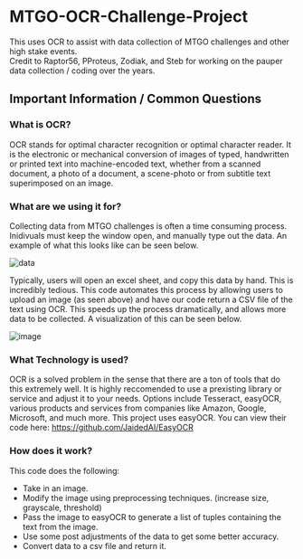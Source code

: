 # MTGO-OCR-Challenge-Project

This uses OCR to assist with data collection of MTGO challenges and other high stake events.  
Credit to Raptor56, PProteus, Zodiak, and Steb for working on the pauper data collection / coding over the years.

## Important Information / Common Questions

  ### What is OCR?

   OCR stands for optimal character recognition or optimal character reader. It is the electronic or mechanical conversion 
   of images of typed, handwritten or printed text into machine-encoded text, whether from a scanned document, a photo 
   of a document, a scene-photo or from subtitle text superimposed on an image.
   
  ### What are we using it for?
  
  Collecting data from MTGO challenges is often a time consuming process. Inidivuals must keep the window open, and manually 
  type out the data. An example of what this looks like can be seen below.
 
   ![data](https://user-images.githubusercontent.com/82344270/141873248-74b5c1ec-40de-4e42-b7b4-516aa8a55b96.png)

  Typically, users will open an excel sheet, and copy this data by hand. This is incredibly tedious. This code automates
  this process by allowing users to upload an image (as seen above) and have our code return a CSV file of the text 
  using OCR. This speeds up the process dramatically, and allows more data to be collected. A visualization of this
  can be seen below.
  
  ![image](https://user-images.githubusercontent.com/82344270/141875261-3f64ba44-2aa1-44ea-9aad-4fe0572e8ee0.png)
 
  ### What Technology is used?
  OCR is a solved problem in the sense that there are a ton of tools that do this extremely well. It is highly 
  reccomended to use a prexisting library or service and adjust it to your needs. Options include Tesseract, 
  easyOCR, various products and services from companies like Amazon, Google, Microsoft, and much more. This
  project uses easyOCR. You can view their code here: https://github.com/JaidedAI/EasyOCR
 
### How does it work?

This code does the following:
- Take in an image.
- Modify the image using preprocessing techniques. (increase size, grayscale, threshold)
- Pass the image to easyOCR to generate a list of tuples containing the text from the image.
- Use some post adjustments of the data to get some better accuracy.
- Convert data to a csv file and return it.
